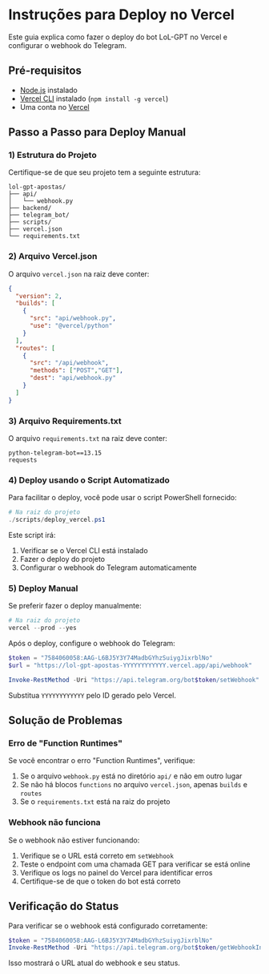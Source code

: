 # Instruções para Deploy no Vercel

Este guia explica como fazer o deploy do bot LoL-GPT no Vercel e configurar o webhook do Telegram.

## Pré-requisitos

- [Node.js](https://nodejs.org/) instalado
- [Vercel CLI](https://vercel.com/docs/cli) instalado (`npm install -g vercel`)
- Uma conta no [Vercel](https://vercel.com/)

## Passo a Passo para Deploy Manual

### 1) Estrutura do Projeto

Certifique-se de que seu projeto tem a seguinte estrutura:

```
lol-gpt-apostas/
├── api/
│   └── webhook.py
├── backend/
├── telegram_bot/
├── scripts/
├── vercel.json
└── requirements.txt
```

### 2) Arquivo Vercel.json

O arquivo `vercel.json` na raiz deve conter:

```json
{
  "version": 2,
  "builds": [
    {
      "src": "api/webhook.py",
      "use": "@vercel/python"
    }
  ],
  "routes": [
    {
      "src": "/api/webhook",
      "methods": ["POST","GET"],
      "dest": "api/webhook.py"
    }
  ]
}
```

### 3) Arquivo Requirements.txt

O arquivo `requirements.txt` na raiz deve conter:

```
python-telegram-bot==13.15
requests
```

### 4) Deploy usando o Script Automatizado

Para facilitar o deploy, você pode usar o script PowerShell fornecido:

```powershell
# Na raiz do projeto
./scripts/deploy_vercel.ps1
```

Este script irá:
1. Verificar se o Vercel CLI está instalado
2. Fazer o deploy do projeto
3. Configurar o webhook do Telegram automaticamente

### 5) Deploy Manual

Se preferir fazer o deploy manualmente:

```powershell
# Na raiz do projeto
vercel --prod --yes
```

Após o deploy, configure o webhook do Telegram:

```powershell
$token = "7584060058:AAG-L6BJ5Y3Y74MadbGYhzSuiygJixrblNo" 
$url = "https://lol-gpt-apostas-YYYYYYYYYYYY.vercel.app/api/webhook"

Invoke-RestMethod -Uri "https://api.telegram.org/bot$token/setWebhook" -Method Post -Body @{ url = $url }
```

Substitua `YYYYYYYYYYYY` pelo ID gerado pelo Vercel.

## Solução de Problemas

### Erro de "Function Runtimes"

Se você encontrar o erro "Function Runtimes", verifique:

1. Se o arquivo `webhook.py` está no diretório `api/` e não em outro lugar
2. Se não há blocos `functions` no arquivo `vercel.json`, apenas `builds` e `routes`
3. Se o `requirements.txt` está na raiz do projeto

### Webhook não funciona

Se o webhook não estiver funcionando:

1. Verifique se o URL está correto em `setWebhook`
2. Teste o endpoint com uma chamada GET para verificar se está online
3. Verifique os logs no painel do Vercel para identificar erros
4. Certifique-se de que o token do bot está correto

## Verificação do Status

Para verificar se o webhook está configurado corretamente:

```powershell
$token = "7584060058:AAG-L6BJ5Y3Y74MadbGYhzSuiygJixrblNo"
Invoke-RestMethod -Uri "https://api.telegram.org/bot$token/getWebhookInfo"
```

Isso mostrará o URL atual do webhook e seu status. 